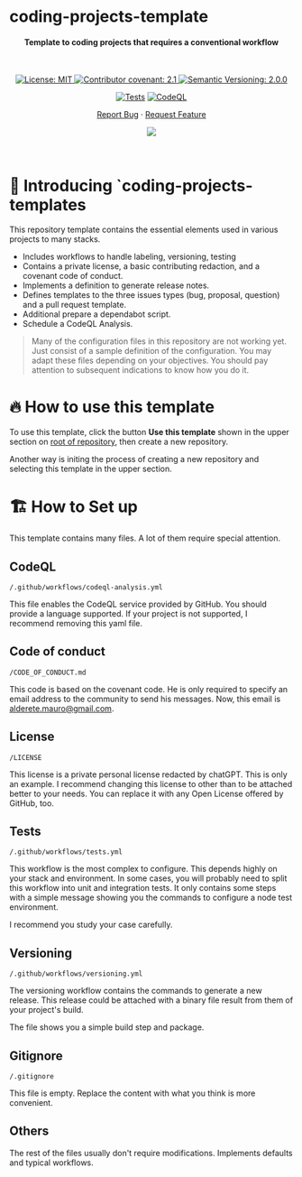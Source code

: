 # coding-projects-template

<h4 align="center">Template to coding projects that requires a conventional workflow</h4>

&nbsp;

<div align="center">

<a href="./LICENSE">
	<img alt="License: MIT" src="https://img.shields.io/badge/License-Private-yellow.svg">
</a>
<a href="./CODE_OF_CONDUCT.md">
	<img alt="Contributor covenant: 2.1" src="https://img.shields.io/badge/Contributor%20Covenant-2.1-4baaaa.svg">
</a>
<a href="https://semver.org/">
	<img alt="Semantic Versioning: 2.0.0" src="https://img.shields.io/badge/Semantic--Versioning-2.0.0-a05f79?logo=semantic-release&logoColor=f97ff0">
</a>

[![Tests](https://github.com/mauroalderete/coding-projects-template/actions/workflows/tests.yml/badge.svg)](https://github.com/mauroalderete/coding-projects-template/actions/workflows/tests.yml)
[![CodeQL](https://github.com/mauroalderete/coding-projects-template/actions/workflows/codeql-analysis.yml/badge.svg)](https://github.com/mauroalderete/coding-projects-template/actions/workflows/codeql-analysis.yml)

<a href="./issues/new/choose">Report Bug</a>
·
<a href="./issues/new/choose">Request Feature</a>

<a href="https://twitter.com/intent/tweet?text=👋%20Check%20this%20amazing%20repo%20https://github.com/mauroalderete/coding-projects-template,%20created%20by%20@_mauroalderete%0A%0A%23DEVCommunity%20%23100DaysOfCode%20%23Golang%20%23gcode">
	<img src="https://img.shields.io/twitter/url?label=Share%20on%20Twitter&style=social&url=https%3A%2F%2Fgithub.com%2Fatapas%2Fmodel-repo">
</a>

</div>

&nbsp;
# :wave: Introducing `coding-projects-templates
This repository template contains the essential elements used in various projects to many stacks.

- Includes workflows to handle labeling, versioning, testing
- Contains a private license, a basic contributing redaction, and a covenant code of conduct.
- Implements a definition to generate release notes.
- Defines templates to the three issues types (bug, proposal, question) and a pull request template.
- Additional prepare a dependabot script.
- Schedule a CodeQL Analysis.

> Many of the configuration files in this repository are not working yet. Just consist of a sample definition of the configuration. You may adapt these files depending on your objectives. You should pay attention to subsequent indications to know how you do it.

# :fire: How to use this template

To use this template, click the button **Use this template** shown in the upper section on [root of repository](https://github.com/mauroalderete/coding-projects-template), then create a new repository.

Another way is initing the process of creating a new repository and selecting this template in the upper section.

# :building_construction: How to Set up

This template contains many files. A lot of them require special attention.

## CodeQL

`/.github/workflows/codeql-analysis.yml`

This file enables the CodeQL service provided by GitHub. You should provide a language supported.
If your project is not supported, I recommend removing this yaml file.

## Code of conduct

`/CODE_OF_CONDUCT.md`

This code is based on the covenant code. He is only required to specify an email address to the community to send his messages. Now, this email is alderete.mauro@gmail.com.

## License

`/LICENSE`

This license is a private personal license redacted by chatGPT. This is only an example. I recommend changing this license to other than to be attached better to your needs.
You can replace it with any Open License offered by GitHub, too.

## Tests

`/.github/workflows/tests.yml`

This workflow is the most complex to configure. This depends highly on your stack and environment.
In some cases, you will probably need to split this workflow into unit and integration tests.
It only contains some steps with a simple message showing you the commands to configure a node test environment.

I recommend you study your case carefully.

## Versioning

`/.github/workflows/versioning.yml`

The versioning workflow contains the commands to generate a new release. This release could be attached with a binary file result from them of your project's build.

The file shows you a simple build step and package.

## Gitignore

`/.gitignore`

This file is empty. Replace the content with what you think is more convenient.

## Others

The rest of the files usually don't require modifications. Implements defaults and typical workflows.